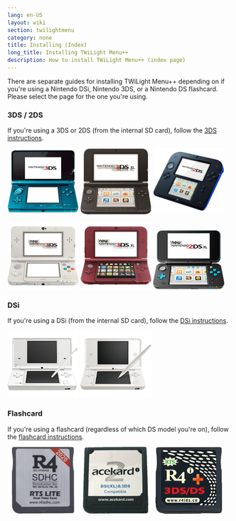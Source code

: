 ```yaml
---
lang: en-US
layout: wiki
section: twilightmenu
category: none
title: Installing (Index)
long_title: Installing TWiLight Menu++
description: How to install TWiLight Menu++ (index page)
---
```


There are separate guides for installing TWiLight Menu++ depending on if you're using a Nintendo DSi, Nintendo 3DS, or a Nintendo DS flashcard. Please select the page for the one you're using.

### 3DS / 2DS
If you're using a 3DS or 2DS (from the internal SD card), follow the [3DS instructions](installing-3ds).

[![A Nintendo 3DS](/assets/images/consoles/old3ds.png)](installing-3ds)
[![A Nintendo 3DS XL](/assets/images/consoles/old3dsxl.png)](installing-3ds)
[![A Nintendo 2DS](/assets/images/consoles/2ds.png)](installing-3ds)

[![A New Nintendo 3DS](/assets/images/consoles/new3ds.png)](installing-3ds)
[![A New Nintendo 3DS XL](/assets/images/consoles/new3dsxl.png)](installing-3ds)
[![A New Nintendo 2DS XL](/assets/images/consoles/new2dsxl.png)](installing-3ds)

### DSi
If you're using a DSi (from the internal SD card), follow the [DSi instructions](installing-dsi).

[![A Nintendo DSi](/assets/images/consoles/dsi.png)](installing-dsi)
[![A Nintendo DSi XL](/assets/images/consoles/dsixl.png)](installing-dsi)

### Flashcard
If you're using a flashcard (regardless of which DS model you're on), follow the [flashcard instructions](installing-flashcard).

[![An r4isdhc.com flaschard](/assets/images/consoles/r4isdhc.com.png)](installing-flashcard)
[![An Acekard2i flaschard](/assets/images/consoles/acekard2i.png)](installing-flashcard)
[![An R4i Gold 3DS Plus flaschard](/assets/images/consoles/r4igold3dsplus.png)](installing-flashcard)
